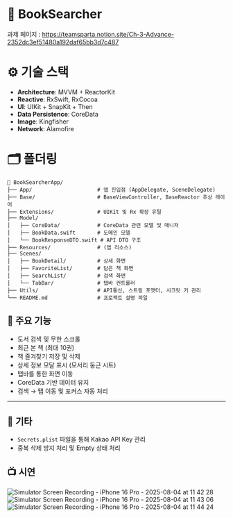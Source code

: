 # 📖 BookSearcher
과제 페이지 : https://teamsparta.notion.site/Ch-3-Advance-2352dc3ef51480a192daf65bb3d7c487

# ⚙️ 기술 스택
- **Architecture**: MVVM + ReactorKit
- **Reactive**: RxSwift, RxCocoa
- **UI**: UIKit + SnapKit + Then
- **Data Persistence**: CoreData
- **Image**: Kingfisher
- **Network**: Alamofire

# 🗂️ 폴더링
```
📁 BookSearcherApp/
├── App/                     # 앱 진입점 (AppDelegate, SceneDelegate)
├── Base/                    # BaseViewController, BaseReactor 추상 레이어
├── Extensions/              # UIKit 및 Rx 확장 유틸
├── Model/
│   ├── CoreData/            # CoreData 관련 모델 및 매니저
│   ├── BookData.swift       # 도메인 모델
│   └── BookResponseDTO.swift # API DTO 구조
├── Resources/               # (앱 리소스)
├── Scenes/
│   ├── BookDetail/          # 상세 화면
│   ├── FavoriteList/        # 담은 책 화면
│   ├── SearchList/          # 검색 화면
│   └── TabBar/              # 탭바 컨트롤러
├── Utils/                   # API통신, 스트링 포맷터, 시크릿 키 관리
└── README.md                # 프로젝트 설명 파일
```


## 🚀 주요 기능

- 도서 검색 및 무한 스크롤
- 최근 본 책 (최대 10권)
- 책 즐겨찾기 저장 및 삭제
- 상세 정보 모달 표시 (모서리 둥근 시트)
- 탭바를 통한 화면 이동
- CoreData 기반 데이터 유지
- 검색 → 탭 이동 및 포커스 자동 처리

---

## 📝 기타

- `Secrets.plist` 파일을 통해 Kakao API Key 관리
- 중복 삭제 방지 처리 및 Empty 상태 처리


## 📺 시연
![Simulator Screen Recording - iPhone 16 Pro - 2025-08-04 at 11 42 28](https://github.com/user-attachments/assets/0f8dbf34-3b9c-42d3-8147-7490b322490a)
![Simulator Screen Recording - iPhone 16 Pro - 2025-08-04 at 11 43 06](https://github.com/user-attachments/assets/527c592d-740b-4288-80c5-03f4b34985e0)
![Simulator Screen Recording - iPhone 16 Pro - 2025-08-04 at 11 44 24](https://github.com/user-attachments/assets/922e8b3a-1ae0-4918-b4af-3472b9ae58c7)

